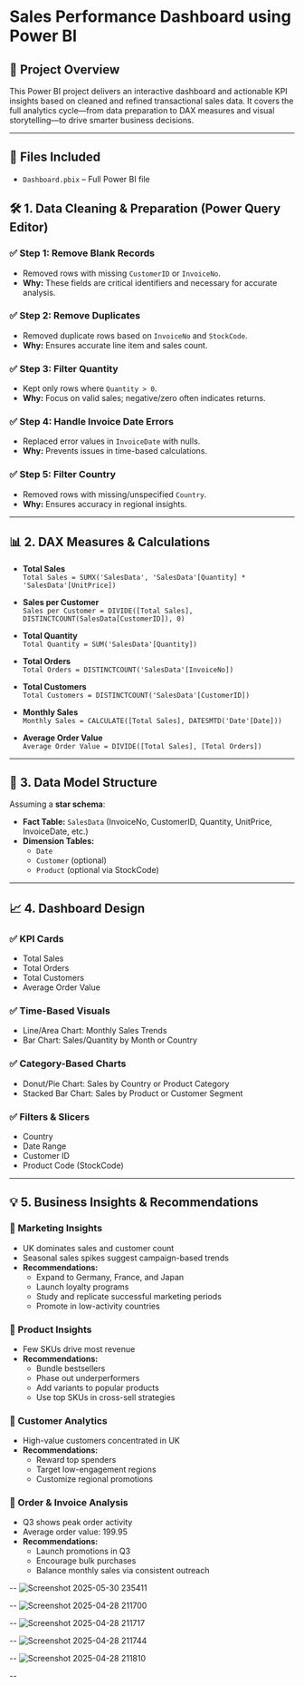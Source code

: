 # Sales Performance Dashboard using Power BI

## 📌 Project Overview

This Power BI project delivers an interactive dashboard and actionable KPI insights based on cleaned and refined transactional sales data. It covers the full analytics cycle—from data preparation to DAX measures and visual storytelling—to drive smarter business decisions.

---

## 📁 Files Included
- `Dashboard.pbix` – Full Power BI file

## 🛠️ 1. Data Cleaning & Preparation (Power Query Editor)

### ✅ Step 1: Remove Blank Records  
- Removed rows with missing `CustomerID` or `InvoiceNo`.  
- **Why:** These fields are critical identifiers and necessary for accurate analysis.

### ✅ Step 2: Remove Duplicates  
- Removed duplicate rows based on `InvoiceNo` and `StockCode`.  
- **Why:** Ensures accurate line item and sales count.

### ✅ Step 3: Filter Quantity  
- Kept only rows where `Quantity > 0`.  
- **Why:** Focus on valid sales; negative/zero often indicates returns.

### ✅ Step 4: Handle Invoice Date Errors  
- Replaced error values in `InvoiceDate` with nulls.  
- **Why:** Prevents issues in time-based calculations.

### ✅ Step 5: Filter Country  
- Removed rows with missing/unspecified `Country`.  
- **Why:** Ensures accuracy in regional insights.

---

## 📊 2. DAX Measures & Calculations

- **Total Sales**  
  `Total Sales = SUMX('SalesData', 'SalesData'[Quantity] * 'SalesData'[UnitPrice])`

- **Sales per Customer**  
  `Sales per Customer = DIVIDE([Total Sales], DISTINCTCOUNT(SalesData[CustomerID]), 0)`

- **Total Quantity**  
  `Total Quantity = SUM('SalesData'[Quantity])`

- **Total Orders**  
  `Total Orders = DISTINCTCOUNT('SalesData'[InvoiceNo])`

- **Total Customers**  
  `Total Customers = DISTINCTCOUNT('SalesData'[CustomerID])`

- **Monthly Sales**  
  `Monthly Sales = CALCULATE([Total Sales], DATESMTD('Date'[Date]))`

- **Average Order Value**  
  `Average Order Value = DIVIDE([Total Sales], [Total Orders])`

---

## 🧩 3. Data Model Structure

Assuming a **star schema**:

- **Fact Table:** `SalesData` (InvoiceNo, CustomerID, Quantity, UnitPrice, InvoiceDate, etc.)
- **Dimension Tables:**
  - `Date`
  - `Customer` (optional)
  - `Product` (optional via StockCode)

---

## 📈 4. Dashboard Design

### ✅ KPI Cards  
- Total Sales  
- Total Orders  
- Total Customers  
- Average Order Value  

### ✅ Time-Based Visuals  
- Line/Area Chart: Monthly Sales Trends  
- Bar Chart: Sales/Quantity by Month or Country  

### ✅ Category-Based Charts  
- Donut/Pie Chart: Sales by Country or Product Category  
- Stacked Bar Chart: Sales by Product or Customer Segment  

### ✅ Filters & Slicers  
- Country  
- Date Range  
- Customer ID  
- Product Code (StockCode)

---

## 💡 5. Business Insights & Recommendations

### 📌 Marketing Insights  
- UK dominates sales and customer count  
- Seasonal sales spikes suggest campaign-based trends  
- **Recommendations:**
  - Expand to Germany, France, and Japan  
  - Launch loyalty programs  
  - Study and replicate successful marketing periods  
  - Promote in low-activity countries

### 📌 Product Insights  
- Few SKUs drive most revenue  
- **Recommendations:**
  - Bundle bestsellers  
  - Phase out underperformers  
  - Add variants to popular products  
  - Use top SKUs in cross-sell strategies

### 📌 Customer Analytics  
- High-value customers concentrated in UK  
- **Recommendations:**
  - Reward top spenders  
  - Target low-engagement regions  
  - Customize regional promotions

### 📌 Order & Invoice Analysis  
- Q3 shows peak order activity  
- Average order value: 199.95  
- **Recommendations:**
  - Launch promotions in Q3  
  - Encourage bulk purchases  
  - Balance monthly sales via consistent outreach

--
![Screenshot 2025-05-30 235411](https://github.com/user-attachments/assets/5d65e9d3-579e-42f1-b675-9e4b0cb485ba)

--
![Screenshot 2025-04-28 211700](https://github.com/user-attachments/assets/db785ea4-bdf5-4cbb-a6d9-240152b2c4bb)

--
![Screenshot 2025-04-28 211717](https://github.com/user-attachments/assets/440f4625-c78a-4a4e-ba76-35e4bf52c771)

--
![Screenshot 2025-04-28 211744](https://github.com/user-attachments/assets/c4d746ef-171b-46a0-9946-16820451eb80)

--
![Screenshot 2025-04-28 211810](https://github.com/user-attachments/assets/0ed00255-faf3-4f8f-a065-57180962c23e)

--


